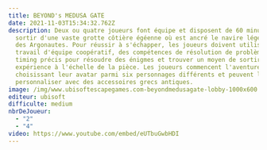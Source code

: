 ```yaml
---
title: BEYOND's MEDUSA GATE
date: 2021-11-03T15:34:32.762Z
description: Deux ou quatre joueurs font équipe et disposent de 60 minutes pour
  sortir d'une vaste grotte côtière égéenne où est ancré le navire légendaire
  des Argonautes. Pour réussir à s'échapper, les joueurs doivent utiliser un
  travail d'équipe coopératif, des compétences de résolution de problèmes et un
  timing précis pour résoudre des énigmes et trouver un moyen de sortir de cette
  expérience à l'échelle de la pièce. Les joueurs commencent l'aventure en
  choisissant leur avatar parmi six personnages différents et peuvent le
  personnaliser avec des accessoires grecs antiques.
image: /img/www.ubisoftescapegames.com-beyondmedusagate-lobby-1000x600.webp
editeur: ubisoft
difficulte: medium
nbrDeJoueur:
  - "2"
  - "4"
video: https://www.youtube.com/embed/eUTbuGwbHDI
---
```

